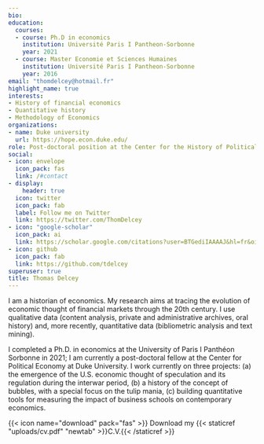 ```yaml
---
bio:
education:
  courses:
  - course: Ph.D in economics 
    institution: Université Paris I Pantheon-Sorbonne 
    year: 2021
  - course: Master Economie et Sciences Humaines
    institution: Université Paris I Pantheon-Sorbonne 
    year: 2016
email: "thomdelcey@hotmail.fr"
highlight_name: true
interests:
- History of financial economics
- Quantitative history
- Methodology of Economics
organizations:
- name: Duke university
  url: https://hope.econ.duke.edu/
role: Post-doctoral position at the Center for the History of Political Economy
social:
- icon: envelope
  icon_pack: fas
  link: /#contact
- display:
    header: true
  icon: twitter
  icon_pack: fab
  label: Follow me on Twitter
  link: https://twitter.com/ThomDelcey
- icon: "google-scholar"
  icon_pack: ai
  link: https://scholar.google.com/citations?user=BTGediIAAAAJ&hl=fr&oi=ao
- icon: github
  icon_pack: fab
  link: https://github.com/tdelcey
superuser: true
title: Thomas Delcey
---
```


I am a historian of economics. My research aims at tracing the evolution of economic thought of financial markets through the 20th century. I use qualitative data (content analysis, private and administrative archives, oral history) and, more recently, quantitative data (bibliometric analysis and text mining). 

I completed a Ph.D. in economics at the University of Paris I Panthéon Sorbonne in 2021; I am currently a post-doctoral fellow at the Center for Political Economy at Duke University. I work currently on three projects: (a) the emergence of the U.S. economic thought of speculation and its regulation during the interwar period, (b) a history of the concept of bubbles, with a special focus on the tulip mania, (c) building quantitative tools for measuring the impact of business schools on contemporary economics. 

{{< icon name="download" pack="fas" >}} Download my {{< staticref "uploads/cv.pdf" "newtab" >}}C.V.{{< /staticref >}}
